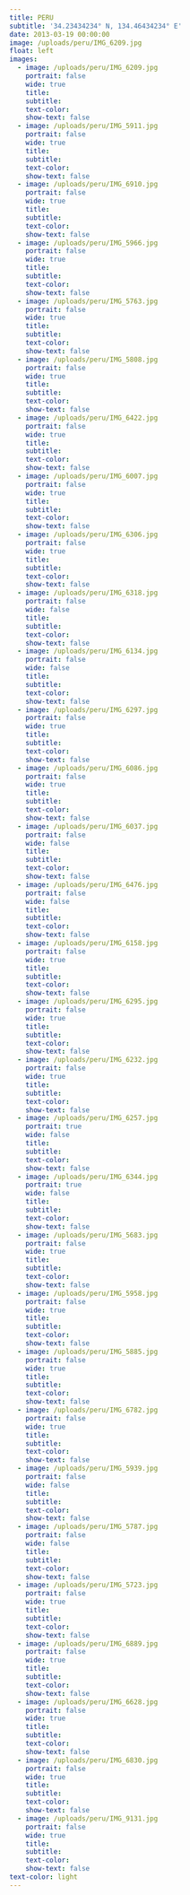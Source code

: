 ```yaml
---
title: PERU
subtitle: '34.23434234° N, 134.46434234° E'
date: 2013-03-19 00:00:00
image: /uploads/peru/IMG_6209.jpg
float: left
images:
  - image: /uploads/peru/IMG_6209.jpg
    portrait: false
    wide: true
    title:
    subtitle:
    text-color:
    show-text: false
  - image: /uploads/peru/IMG_5911.jpg
    portrait: false
    wide: true
    title:
    subtitle:
    text-color:
    show-text: false
  - image: /uploads/peru/IMG_6910.jpg
    portrait: false
    wide: true
    title:
    subtitle:
    text-color:
    show-text: false
  - image: /uploads/peru/IMG_5966.jpg
    portrait: false
    wide: true
    title:
    subtitle:
    text-color:
    show-text: false
  - image: /uploads/peru/IMG_5763.jpg
    portrait: false
    wide: true
    title:
    subtitle:
    text-color:
    show-text: false
  - image: /uploads/peru/IMG_5808.jpg
    portrait: false
    wide: true
    title:
    subtitle:
    text-color:
    show-text: false
  - image: /uploads/peru/IMG_6422.jpg
    portrait: false
    wide: true
    title:
    subtitle:
    text-color:
    show-text: false
  - image: /uploads/peru/IMG_6007.jpg
    portrait: false
    wide: true
    title:
    subtitle:
    text-color:
    show-text: false
  - image: /uploads/peru/IMG_6306.jpg
    portrait: false
    wide: true
    title:
    subtitle:
    text-color:
    show-text: false
  - image: /uploads/peru/IMG_6318.jpg
    portrait: false
    wide: false
    title:
    subtitle:
    text-color:
    show-text: false
  - image: /uploads/peru/IMG_6134.jpg
    portrait: false
    wide: false
    title:
    subtitle:
    text-color:
    show-text: false
  - image: /uploads/peru/IMG_6297.jpg
    portrait: false
    wide: true
    title:
    subtitle:
    text-color:
    show-text: false
  - image: /uploads/peru/IMG_6086.jpg
    portrait: false
    wide: true
    title:
    subtitle:
    text-color:
    show-text: false
  - image: /uploads/peru/IMG_6037.jpg
    portrait: false
    wide: false
    title:
    subtitle:
    text-color:
    show-text: false
  - image: /uploads/peru/IMG_6476.jpg
    portrait: false
    wide: false
    title:
    subtitle:
    text-color:
    show-text: false
  - image: /uploads/peru/IMG_6158.jpg
    portrait: false
    wide: true
    title:
    subtitle:
    text-color:
    show-text: false
  - image: /uploads/peru/IMG_6295.jpg
    portrait: false
    wide: true
    title:
    subtitle:
    text-color:
    show-text: false
  - image: /uploads/peru/IMG_6232.jpg
    portrait: false
    wide: true
    title:
    subtitle:
    text-color:
    show-text: false
  - image: /uploads/peru/IMG_6257.jpg
    portrait: true
    wide: false
    title:
    subtitle:
    text-color:
    show-text: false
  - image: /uploads/peru/IMG_6344.jpg
    portrait: true
    wide: false
    title:
    subtitle:
    text-color:
    show-text: false
  - image: /uploads/peru/IMG_5683.jpg
    portrait: false
    wide: true
    title:
    subtitle:
    text-color:
    show-text: false
  - image: /uploads/peru/IMG_5958.jpg
    portrait: false
    wide: true
    title:
    subtitle:
    text-color:
    show-text: false
  - image: /uploads/peru/IMG_5885.jpg
    portrait: false
    wide: true
    title:
    subtitle:
    text-color:
    show-text: false
  - image: /uploads/peru/IMG_6782.jpg
    portrait: false
    wide: true
    title:
    subtitle:
    text-color:
    show-text: false
  - image: /uploads/peru/IMG_5939.jpg
    portrait: false
    wide: false
    title:
    subtitle:
    text-color:
    show-text: false
  - image: /uploads/peru/IMG_5787.jpg
    portrait: false
    wide: false
    title:
    subtitle:
    text-color:
    show-text: false
  - image: /uploads/peru/IMG_5723.jpg
    portrait: false
    wide: true
    title:
    subtitle:
    text-color:
    show-text: false
  - image: /uploads/peru/IMG_6889.jpg
    portrait: false
    wide: true
    title:
    subtitle:
    text-color:
    show-text: false
  - image: /uploads/peru/IMG_6628.jpg
    portrait: false
    wide: true
    title:
    subtitle:
    text-color:
    show-text: false
  - image: /uploads/peru/IMG_6830.jpg
    portrait: false
    wide: true
    title:
    subtitle:
    text-color:
    show-text: false
  - image: /uploads/peru/IMG_9131.jpg
    portrait: false
    wide: true
    title:
    subtitle:
    text-color:
    show-text: false
text-color: light
---
```



